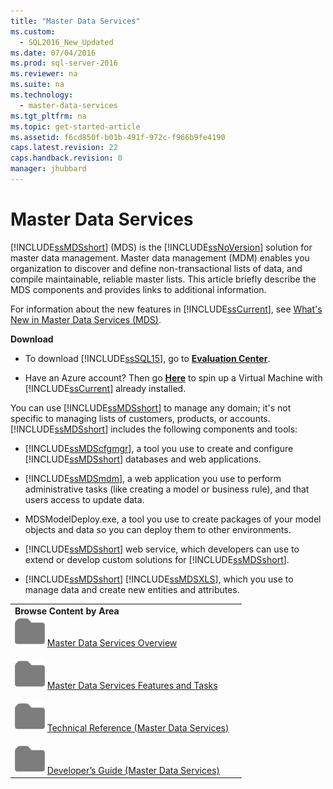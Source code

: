 ```yaml
---
title: "Master Data Services"
ms.custom: 
  - SQL2016_New_Updated
ms.date: 07/04/2016
ms.prod: sql-server-2016
ms.reviewer: na
ms.suite: na
ms.technology: 
  - master-data-services
ms.tgt_pltfrm: na
ms.topic: get-started-article
ms.assetid: f6cd850f-b01b-491f-972c-f966b9fe4190
caps.latest.revision: 22
caps.handback.revision: 0
manager: jhubbard
---
```

# Master Data Services
[!INCLUDE[ssMDSshort](../../Topics/TopicNameContainA/tokens/ssMDSshort_md.md)] (MDS) is the [!INCLUDE[ssNoVersion](../../Topics/TopicNameContainA/tokens/ssNoVersion_md.md)] solution for master data management. Master data management (MDM) enables you organization to discover and define non-transactional lists of data, and compile maintainable, reliable master lists. This article briefly describe the MDS components and provides links to additional information.  
  
 For information about the new features in [!INCLUDE[ssCurrent](../../Topics/TopicNameContainA/tokens/ssCurrent_md.md)], see [What's New in Master Data Services (MDS)](../../Topics/TopicNameNotContainA/What-s-New-in-Master-Data-Services--MDS-.md).  
  
 **Download**  
  
-   To download [!INCLUDE[ssSQL15](../../Topics/TopicNameContainA/tokens/ssSQL15_md.md)], go to  **[Evaluation Center](https://www.microsoft.com/en-us/evalcenter/evaluate-sql-server-2016)**.  
  
-   Have an Azure account?  Then go **[Here](https://azure.microsoft.com/en-us/marketplace/partners/microsoft/sqlserver2016rc0evaluationwindowsserver2012r2/?wt.mc_id=sqL16_vm)** to spin up a Virtual Machine with [!INCLUDE[ssCurrent](../../Topics/TopicNameContainA/tokens/ssCurrent_md.md)] already installed.  
  
 You can use [!INCLUDE[ssMDSshort](../../Topics/TopicNameContainA/tokens/ssMDSshort_md.md)] to manage any domain; it's not specific to managing lists of customers, products, or accounts. [!INCLUDE[ssMDSshort](../../Topics/TopicNameContainA/tokens/ssMDSshort_md.md)] includes the following components and tools:  
  
-   [!INCLUDE[ssMDScfgmgr](../../Topics/TopicNameContainA/tokens/ssMDScfgmgr_md.md)], a tool you use to create and configure [!INCLUDE[ssMDSshort](../../Topics/TopicNameContainA/tokens/ssMDSshort_md.md)] databases and web applications.  
  
-   [!INCLUDE[ssMDSmdm](../../Topics/TopicNameContainA/tokens/ssMDSmdm_md.md)], a web application you use to perform administrative tasks (like creating a model or business rule), and that users access to update data.  
  
-   MDSModelDeploy.exe, a tool you use to create packages of your model objects and data so you can deploy them to other environments.  
  
-   [!INCLUDE[ssMDSshort](../../Topics/TopicNameContainA/tokens/ssMDSshort_md.md)] web service, which developers can use to extend or develop custom solutions for [!INCLUDE[ssMDSshort](../../Topics/TopicNameContainA/tokens/ssMDSshort_md.md)].  
  
-   [!INCLUDE[ssMDSshort](../../Topics/TopicNameContainA/tokens/ssMDSshort_md.md)] [!INCLUDE[ssMDSXLS](../../Topics/TopicNameContainA/tokens/ssMDSXLS_md.md)], which you use to manage data and create new entities and attributes.  
  
|||  
|-|-|  
|**Browse Content by Area**<br /> ![Small File Folder Icon](../../Topics/TopicNameNotContainA/images/filefolder_small.png "filefolder_small") [Master Data Services Overview](../../Topics/TopicNameNotContainA/Master-Data-Services-Overview--MDS-.md)<br /><br /> ![Small File Folder Icon](../../Topics/TopicNameNotContainA/images/filefolder_small.png "filefolder_small") [Master Data Services Features and Tasks](../../Topics/TopicNameNotContainA/Master-Data-Services-Features-and-Tasks.md)<br /><br /> ![Small File Folder Icon](../../Topics/TopicNameNotContainA/images/filefolder_small.png "filefolder_small") [Technical Reference (Master Data Services)](../../Topics/TopicNameNotContainA/Technical-Reference--Master-Data-Services-.md)<br /><br /> ![Small File Folder Icon](../../Topics/TopicNameNotContainA/images/filefolder_small.png "filefolder_small") [Developer’s Guide (Master Data Services)](assetId:///067b1f69-84eb-4a13-b220-120cd63704b4)||